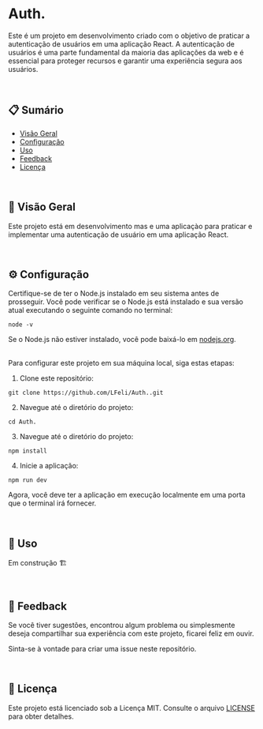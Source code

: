 # Auth.

Este é um projeto em desenvolvimento criado com o objetivo de praticar a autenticação de usuários em uma aplicação React. A autenticação de usuários é uma parte fundamental da maioria das aplicações da web e é essencial para proteger recursos e garantir uma experiência segura aos usuários.

<br/>

## 📋 Sumário

- [Visão Geral](#visão-geral)
- [Configuração](#configuração)
- [Uso](#uso)
- [Feedback](#feedback)
- [Licença](#licença)

<br/>

## 📖 Visão Geral

Este projeto está em desenvolvimento mas e uma aplicaçào para praticar e implementar uma autenticação de usuário em uma aplicação React.

<br/>

## ⚙️ Configuração

Certifique-se de ter o Node.js instalado em seu sistema antes de prosseguir. Você pode verificar se o Node.js está instalado e sua versão atual executando o seguinte comando no terminal:
```
node -v
```

Se o Node.js não estiver instalado, você pode baixá-lo em [nodejs.org](https://nodejs.org/en).  
<br/>

Para configurar este projeto em sua máquina local, siga estas etapas:  
1. Clone este repositório:
```
git clone https://github.com/LFeli/Auth..git
```

2. Navegue até o diretório do projeto:
```
cd Auth.
```

3. Navegue até o diretório do projeto:
```
npm install
```

4. Inicie a aplicação:
```
npm run dev
```

Agora, você deve ter a aplicação em execução localmente em uma porta que o terminal irá fornecer.

<br/>

## 🚀 Uso

Em construção 🏗️

<br/>

## 🤝 Feedback

Se você tiver sugestões, encontrou algum problema ou simplesmente deseja compartilhar sua experiência com este projeto, ficarei feliz em ouvir.

Sinta-se à vontade para criar uma issue neste repositório.

<br/>

## 📄 Licença

Este projeto está licenciado sob a Licença MIT. Consulte o arquivo [LICENSE](LICENSE) para obter detalhes.
